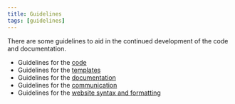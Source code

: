 ```yaml
---
title: Guidelines
tags: [guidelines]
---
```


There are some guidelines to aid in the continued development of the code and documentation.

- Guidelines for the [code](/development/guideline/code)
- Guidelines for the [templates](/development/guideline/templates)
- Guidelines for the [documentation](/development/guideline/documentation)
- Guidelines for the [communication](/development/guideline/communication)
- Guidelines for the [website syntax and formatting](/development/guideline/website)
